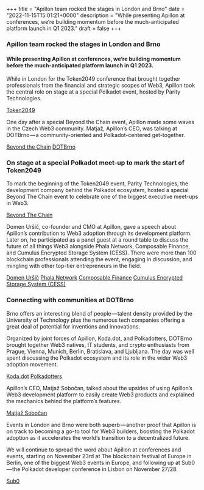 +++
title = "Apillon team rocked the stages in London and Brno"
date = "2022-11-15T15:01:21+0000"
description = "While presenting Apillon at conferences, we‘re building momentum before the much-anticipated platform launch in Q1 2023."
draft = false
+++

### Apillon team rocked the stages in London and Brno


#### While presenting Apillon at conferences, we‘re building momentum before the much-anticipated platform launch in Q1 2023.


While in London for the Token2049 conference that brought together professionals from the financial and strategic scopes of Web3, Apillon took the central role on stage at a special Polkadot event, hosted by Parity Technologies.

[Token2049](https://www.europe.token2049.com/)

One day after a special Beyond the Chain event, Apillon made some waves in the Czech Web3 community. Matjaž, Apillon’s CEO, was talking at DOTBrno — a community-oriented and Polkadot-centered get-together.

[Beyond the Chain](https://www.eventbrite.com/e/beyond-the-chain-token2049-ecosystem-special-tickets-449447548717)
[DOTBrno](https://www.eventbrite.com/e/dotbrno-polkadot-conference-in-brno-czech-republic-tickets-428553835057)

### On stage at a special Polkadot meet-up to mark the start of Token2049


To mark the beginning of the Token2049 event, Parity Technologies, the development company behind the Polkadot ecosystem, hosted a special Beyond The Chain event to celebrate one of the biggest executive meet-ups in Web3.

[Beyond The Chain](https://www.eventbrite.com/e/beyond-the-chain-token2049-ecosystem-special-tickets-449447548717)

Domen Uršič, co-founder and CMO at Apillon, gave a speech about Apillon’s contribution to Web3 adoption through its development platform. Later on, he participated as a panel guest at a round table to discuss the future of all things Web3 alongside Phala Network, Composable Finance, and Cumulus Encrypted Storage System (CESS). There were more than 100 blockchain professionals attending the event, engaging in discussion, and mingling with other top-tier entrepreneurs in the field.

[Domen Uršič](https://si.linkedin.com/in/ursicdomen)
[Phala Network](https://www.phala.network/)
[Composable Finance](https://www.composable.finance/)
[Cumulus Encrypted Storage System (CESS)](https://cess.cloud/)

### Connecting with communities at DOTBrno


Brno offers an interesting blend of people — talent density provided by the University of Technology plus the numerous tech companies offering a great deal of potential for inventions and innovations.


Organized by joint forces of Apillon, Koda.dot, and Polkadotters, DOTBrno brought together Web3 natives, IT students, and crypto enthusiasts from Prague, Vienna, Munich, Berlin, Bratislava, and Ljubljana. The day was well spent discussing the Polkadot ecosystem and its role in the wider Web3 adoption movement.

[Koda.dot](https://kodadot.xyz/)
[Polkadotters](https://twitter.com/Polkadotters1)

Apillon’s CEO, Matjaž Sobočan, talked about the upsides of using Apillon’s Web3 development platform to easily create Web3 products and explained the mechanics behind the platform’s features.

[Matjaž Sobočan](https://at.linkedin.com/in/matjazsobocan)

Events in London and Brno were both superb — another proof that Apillon is on track to becoming a go-to tool for Web3 builders, boosting the Polkadot adoption as it accelerates the world‘s transition to a decentralized future.


We will continue to spread the word about Apillon at conferences and events, starting on November 23rd at The blockchain festival of Europe in Berlin, one of the biggest Web3 events in Europe, and following up at Sub0 — the Polkadot developer conference in Lisbon on November 27/28.

[Sub0](https://sub0.polkadot.network/)
